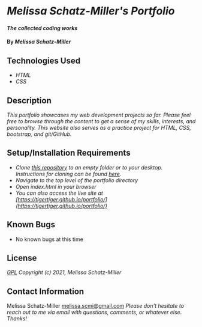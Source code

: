 # _Melissa Schatz-Miller's Portfolio_

#### _The collected coding works_

#### By _**Melissa Schatz-Miller**_

## Technologies Used

* _HTML_
* _CSS_

## Description

_This portfolio showcases my web development projects so far. Please feel free to browse through the content to get a sense of my skills, interests, and personality. This website also serves as a practice project for HTML, CSS, bootstrap, and git/GitHub._

## Setup/Installation Requirements

* _Clone [this repository](https://github.com/tigertiger/portfolio) to an empty folder or to your desktop.  
Instructions for cloning can be found [here](https://docs.github.com/en/github/creating-cloning-and-archiving-repositories/cloning-a-repository-from-github/cloning-a-repository)._
* _Navigate to the top level of the portfolio directory_
* _Open index.html in your browser_
* _You can also access the live site at [https://tigertiger.github.io/portfolio/](https://tigertiger.github.io/portfolio/)_

## Known Bugs

* No known bugs at this time

## License

_[GPL](https://opensource.org/licenses/gpl-license)_
_Copyright (c) 2021, Melissa Schatz-Miller_

## Contact Information

Melissa Schatz-Miller <melissa.scmi@gmail.com>
_Please don't hesitate to reach out to me via email with questions, comments, or whatever else. Thanks!_